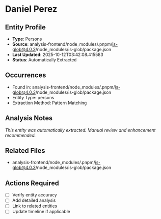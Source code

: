 # Daniel Perez

## Entity Profile
- **Type**: Persons
- **Source**: analysis-frontend/node_modules/.pnpm/is-glob@4.0.3/node_modules/is-glob/package.json
- **Last Updated**: 2025-10-12T03:42:08.415583
- **Status**: Automatically Extracted

## Occurrences
- Found in: analysis-frontend/node_modules/.pnpm/is-glob@4.0.3/node_modules/is-glob/package.json
- Entity Type: persons
- Extraction Method: Pattern Matching

## Analysis Notes
*This entity was automatically extracted. Manual review and enhancement recommended.*

## Related Files
- analysis-frontend/node_modules/.pnpm/is-glob@4.0.3/node_modules/is-glob/package.json

## Actions Required
- [ ] Verify entity accuracy
- [ ] Add detailed analysis
- [ ] Link to related entities
- [ ] Update timeline if applicable

